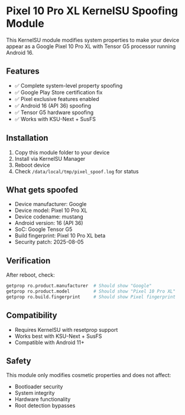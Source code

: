 # Pixel 10 Pro XL KernelSU Spoofing Module

This KernelSU module modifies system properties to make your device appear as a Google Pixel 10 Pro XL with Tensor G5 processor running Android 16.

## Features
- ✅ Complete system-level property spoofing
- ✅ Google Play Store certification fix
- ✅ Pixel exclusive features enabled
- ✅ Android 16 (API 36) spoofing
- ✅ Tensor G5 hardware spoofing
- ✅ Works with KSU-Next + SusFS

## Installation
1. Copy this module folder to your device
2. Install via KernelSU Manager
3. Reboot device
4. Check `/data/local/tmp/pixel_spoof.log` for status

## What gets spoofed
- Device manufacturer: Google
- Device model: Pixel 10 Pro XL  
- Device codename: mustang
- Android version: 16 (API 36)
- SoC: Google Tensor G5
- Build fingerprint: Pixel 10 Pro XL beta
- Security patch: 2025-08-05

## Verification
After reboot, check:
```bash
getprop ro.product.manufacturer  # Should show "Google"
getprop ro.product.model         # Should show "Pixel 10 Pro XL"
getprop ro.build.fingerprint     # Should show Pixel fingerprint
```

## Compatibility
- Requires KernelSU with resetprop support
- Works best with KSU-Next + SusFS
- Compatible with Android 11+

## Safety
This module only modifies cosmetic properties and does not affect:
- Bootloader security
- System integrity
- Hardware functionality
- Root detection bypasses
